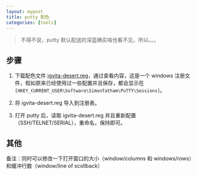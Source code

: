 ```yaml
---
layout: mypost
title: putty 配色
categories: [tools]
---
```


> 不得不说，putty 默认配送的深蓝确实啥也看不见，所以。。。

## 步骤

1. 下载配色文件 [igvita-desert.reg](http://www.igvita.com/downloads/igvita-desert.reg)，通过查看内容，这是一个 windows 注册文件，假如原来已经使用过一些配置并且保存，都会显示在 `[HKEY_CURRENT_USER\Software\SimonTatham\PuTTY\Sessions]`。

2. 将 igvita-desert.reg 导入到注册表。

3. 打开 putty 后，读取 igvita-desert.reg 并且重新配置（SSH/TELNET/SERIAL），重命名，保持即可。

## 其他

备注：同时可以修改一下打开窗口的大小（window/columns 和 windows/rows）和缓冲行数（window/line of scollback）
